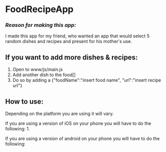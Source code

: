 # FoodRecipeApp
### *Reason for making this app:*
I made this app for my friend, who wanted an app that would select 5 random dishes and recipes and present for his mother's use. 

## If you want to add more dishes & recipes:
1. Open to www/js/main.js
2. Add another dish to the food[]
3. Do so by adding a {"foodName":"insert food name", "url":"insert recipe url"}

## How to use:
Depending on the platform you are using it will vary. 

If you are using a version of iOS on your phone you will have to do the following:
1. 

If you are using a version of android on your phone you will have to do the following:
